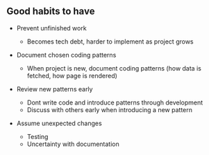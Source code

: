 ## Good habits to have

- Prevent unfinished work
    - Becomes tech debt, harder to implement as project grows
      
- Document chosen coding patterns
    - When project is new, document coding patterns (how data is fetched, how page is rendered)
 
- Review new patterns early
    - Dont write code and introduce patterns through development
    - Discuss with others early when introducing a new pattern
 
- Assume unexpected changes
    - Testing
    - Uncertainty with documentation

